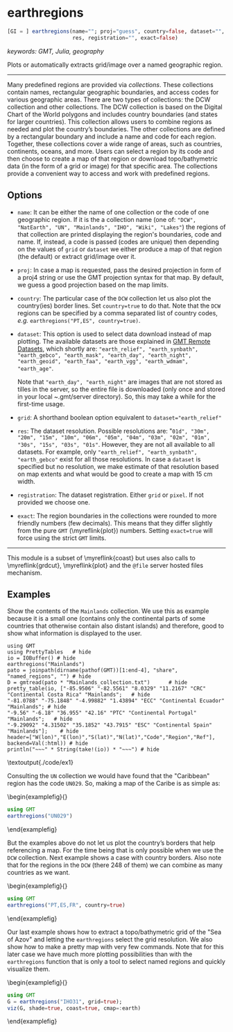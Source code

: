 # earthregions

```julia
[GI = ] earthregions(name=""; proj="guess", country=false, dataset="", grid=false,
                     res, registration="", exact=false)
```

*keywords: GMT, Julia, geography*

Plots or automatically extracts grid/image over a named geographic region.

---
Many predefined regions are provided via *collections*. These collections contain names, rectangular
geographic boundaries, and access codes for various geographic areas. There are two types of collections:
the DCW collection and other collections. The DCW collection is based on the Digital Chart of the World
polygons and includes country boundaries (and states for larger countries). This collection allows users
to combine regions as needed and plot the country’s boundaries. The other collections are defined by a
rectangular boundary and include a name and code for each region. Together, these collections cover a wide
range of areas, such as countries, continents, oceans, and more. Users can select a region by its code and
then choose to create a map of that region or download topo/bathymetric data (in the form of a grid or image)
for that specific area. The collections provide a convenient way to access and work with predefined regions.

Options
-------

- `name`: It can be either the name of one collection or the code of one geographic region. If it is the
    a collection name (one of: ``"DCW", "NatEarth", "UN", "Mainlands", "IHO", "Wiki", "Lakes"``) the regions
    of that collection are printed displaying the region's boundaries, code and name. If, instead, a code
    is passed (codes are unique) then depending on the values of `grid` or `dataset` we either produce a
    map of that region (the default) or extract grid/image over it.

- `proj`: In case a map is requested, pass the desired projection in form of a proj4 string or use the GMT
    projection syntax for that map. By default, we guess a good projection based on the map limits.

- `country`: The particular case of the ``DCW`` collection let us also plot the country(ies) border lines.
    Set `country=true` to do that. Note that the ``DCW`` regions can be specified by a comma separated list
    of country codes, *e.g.* `earthregions("PT,ES", country=true)`.

- `dataset`: This option is used to select data download instead of map plotting. The available datasets are
    those explained in [GMT Remote Datasets](https://www.generic-mapping-tools.org/remote-datasets), which
    shortly are: ``"earth_relief", "earth_synbath", "earth_gebco", "earth_mask", "earth_day", "earth_night",
    "earth_geoid", "earth_faa", "earth_vgg", "earth_wdmam", "earth_age"``.

    Note that ``"earth_day", "earth_night"`` are images that are not stored as tilles in the server, so the
    entire file is downloaded (only once and stored in your local ~.gmt/server directory). So, this may take
    a while for the first-time usage.
- `grid`: A shorthand boolean option equivalent to `dataset="earth_relief"` 

- `res`: The dataset resolution. Possible resolutions are: "``01d", "30m", "20m", "15m", "10m", "06m", "05m",
    "04m", "03m", "02m", "01m", "30s", "15s", "03s", "01s"``. However, they are not all available to all
    datasets. For example, only ``"earth_relief", "earth_synbath", "earth_gebco"`` exist for all those
    resolutions. In case a `dataset` is specified but no resolution, we make estimate of that resolution
    based on map extents and what would be good to create a map with 15 cm width.
- `registration`: The dataset registration. Either `grid` or `pixel`. If not provided we choose one.

- `exact`: The region boundaries in the collections were rounded to more friendly numbers (few decimals).
    This means that they differ slightly from the pure ``GMT`` (\myreflink{plot}) numbers. Setting `exact=true` will
    force using the strict ``GMT`` limits.

-----------
This module is a subset of \myreflink{coast} but uses also calls to \myreflink{grdcut}, \myreflink{plot}
and the ``@file`` server hosted files mechanism.


Examples
--------

Show the contents of the `Mainlands` collection. We use this as example because it is a small one
(contains only the continental parts of some countries that otherwise contain also distant islands)
and therefore, good to show what information is displayed to the user.


```julia:./code/ex1
using GMT
using PrettyTables   # hide
io = IOBuffer() # hide
earthregions("Mainlands")
pato = joinpath(dirname(pathof(GMT))[1:end-4], "share", "named_regions", "") # hide
D = gmtread(pato * "Mainlands_collection.txt")      # hide
pretty_table(io, ["-85.9506" "-82.5561" "8.0329" "11.2167" "CRC" "Continental Costa Rica" "Mainlands";   # hide
"-81.0788" "-75.1848" "-4.99882" "1.43894" "ECC" "Continental Ecuador" "Mainlands"; # hide
"-9.56" "-6.18" "36.955" "42.16" "PTC" "Continental Portugal" "Mainlands";   # hide
"-9.29092" "4.31502" "35.1852" "43.7915" "ESC" "Continental Spain" "Mainlands"];    # hide
header=["W(lon)","E(lon)","S(lat)","N(lat)","Code","Region","Ref"], backend=Val(:html))	# hide
println("~~~" * String(take!(io)) * "~~~") # hide
```
\textoutput{./code/ex1}

Consulting the `UN` collection we would have found that the "Caribbean" region has the code `UN029`.
So, making a map of the Caribe is as simple as:

\begin{examplefig}{}
```julia
using GMT
earthregions("UN029")
```
\end{examplefig}

But the examples above do not let us plot the country’s borders that help referencing a map.
For the time being that is only possible when we use the `DCW` collection. Next example shows
a case with country borders. Also note that for the regions in the `DCW` (there 248 of them)
we can combine as many countries as we want.

\begin{examplefig}{}
```julia
using GMT
earthregions("PT,ES,FR", country=true)
```
\end{examplefig}

Our last example shows how to extract a topo/bathymetric grid of the "Sea of Azov" and letting
the `earthregions` select the grid resolution. We also show how to make a pretty map with very
few commands. Note that for this later case we have much more plotting possibilities than with
the `earthregions` function that is only a tool to select named regions and quickly visualize them.


\begin{examplefig}{}
```julia
using GMT
G = earthregions("IHO31", grid=true);
viz(G, shade=true, coast=true, cmap=:earth)
```
\end{examplefig}

